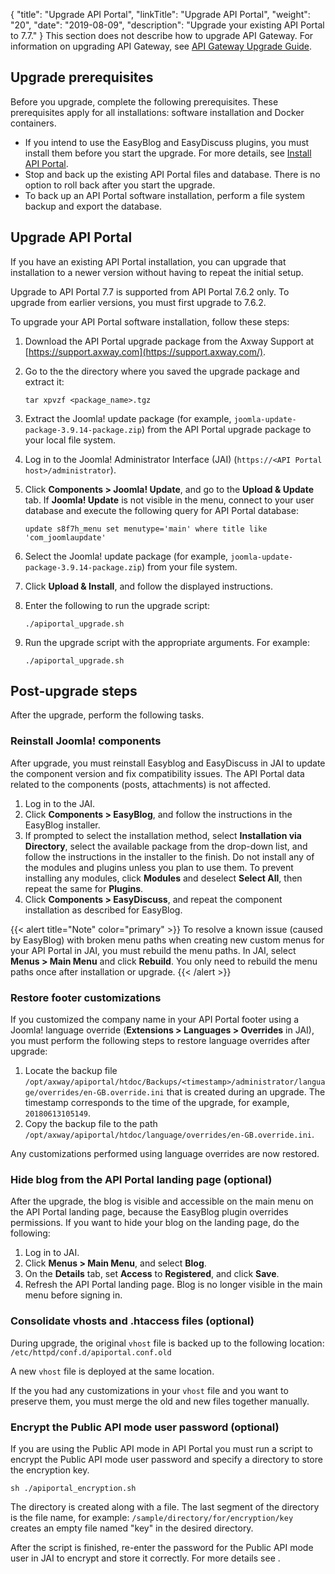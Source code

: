 {
"title": "Upgrade API Portal",
"linkTitle": "Upgrade API Portal",
"weight": "20",
"date": "2019-08-09",
"description": "Upgrade your existing API Portal to 7.7."
}
This section does not describe how to upgrade API Gateway. For information on upgrading API Gateway, see [API Gateway Upgrade Guide](/docs/apim_installation/apigw_upgrade/).

## Upgrade prerequisites

Before you upgrade, complete the following prerequisites. These prerequisites apply for all installations: software installation and Docker containers.

* If you intend to use the EasyBlog and EasyDiscuss plugins, you must install them before you start the upgrade. For more details, see [Install API Portal](/docs/apim_installation/apiportal_install/install_software/).
* Stop and back up the existing API Portal files and database. There is no option to roll back after you start the upgrade.
* To back up an API Portal software installation, perform a file system backup and export the database.

## Upgrade API Portal

If you have an existing API Portal installation, you can upgrade that installation to a newer version without having to repeat the initial setup.

Upgrade to API Portal 7.7 is supported from API Portal 7.6.2 only. To upgrade from earlier versions, you must first upgrade to 7.6.2.

To upgrade your API Portal software installation, follow these steps:

1. Download the API Portal upgrade package from the Axway Support at [https://support.axway.com](https://support.axway.com/).
2. Go to the the directory where you saved the upgrade package and extract it:

    ```
    tar xpvzf <package_name>.tgz
    ```

3. Extract the Joomla! update package (for example, `joomla-update-package-3.9.14-package.zip`) from the API Portal upgrade package to your local file system.
4. Log in to the Joomla! Administrator Interface (JAI) (`https://<API Portal host>/administrator`).
5. Click **Components > Joomla! Update**, and go to the **Upload & Update** tab. If **Joomla! Update** is not visible in the menu, connect to your user database and execute the following query for API Portal database:

    ```
    update s8f7h_menu set menutype='main' where title like 'com_joomlaupdate'
    ```

6. Select the Joomla! update package (for example, `joomla-update-package-3.9.14-package.zip`) from your file system.
7. Click **Upload & Install**, and follow the displayed instructions.
8. Enter the following to run the upgrade script:

    ```
    ./apiportal_upgrade.sh
    ```

9. Run the upgrade script with the appropriate arguments. For example:

    ```
    ./apiportal_upgrade.sh
    ```

## Post-upgrade steps

After the upgrade, perform the following tasks.

### Reinstall Joomla! components

After upgrade, you must reinstall Easyblog and EasyDiscuss in JAI to update the component version and fix compatibility issues. The API Portal data related to the components (posts, attachments) is not affected.

1. Log in to the JAI.
2. Click **Components > EasyBlog**, and follow the instructions in the EasyBlog installer.
3. If prompted to select the installation method, select **Installation via Directory**, select the available package from the drop-down list, and follow the instructions in the installer to the finish. Do not install any of the modules and plugins unless you plan to use them. To prevent installing any modules, click **Modules** and deselect **Select All**, then repeat the same for **Plugins**.
4. Click **Components > EasyDiscuss**, and repeat the component installation as described for EasyBlog.

{{< alert title="Note" color="primary" >}} To resolve a known issue (caused by EasyBlog) with broken menu paths when creating new custom menus for your API Portal in JAI, you must rebuild the menu paths. In JAI, select **Menus > Main Menu** and click **Rebuild**. You only need to rebuild the menu paths once after installation or upgrade. {{< /alert >}}

### Restore footer customizations

If you customized the company name in your API Portal footer using a Joomla! language override (**Extensions > Languages > Overrides** in JAI), you must perform the following steps to restore language overrides after upgrade:

1. Locate the backup file `/opt/axway/apiportal/htdoc/Backups/<timestamp>/administrator/language/overrides/en-GB.override.ini` that is created during an upgrade. The timestamp corresponds to the time of the upgrade, for example, `20180613105149`.
2. Copy the backup file to the path `/opt/axway/apiportal/htdoc/language/overrides/en-GB.override.ini`.

Any customizations performed using language overrides are now restored.

### Hide blog from the API Portal landing page (optional)

After the upgrade, the blog is visible and accessible on the main menu on the API Portal landing page, because the EasyBlog plugin overrides permissions. If you want to hide your blog on the landing page, do the following:

1. Log in to JAI.
2. Click **Menus > Main Menu**, and select **Blog**.
3. On the **Details** tab, set **Access** to **Registered**, and click **Save**.
4. Refresh the API Portal landing page. Blog is no longer visible in the main menu before signing in.

### Consolidate vhosts and .htaccess files (optional)

During upgrade, the original `vhost` file is backed up to the following location: `/etc/httpd/conf.d/apiportal.conf.old`

A new `vhost` file is deployed at the same location.

If the you had any customizations in your `vhost` file and you want to preserve them, you must merge the old and new files together manually.

### Encrypt the Public API mode user password (optional)

If you are using the Public API mode in API Portal you must run a script to encrypt the Public API mode user password and specify a directory to store the encryption key.

```
sh ./apiportal_encryption.sh
```

The directory is created along with a file. The last segment of the directory is the file name, for example: `/sample/directory/for/encryption/key` creates an empty file named "key" in the desired directory.

After the script is finished, re-enter the password for the Public API mode user in JAI to encrypt and store it correctly. For more details see .
